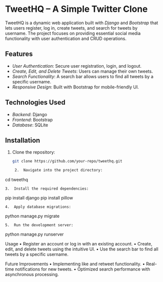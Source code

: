 # TweetHQ – A Simple Twitter Clone

TweetHQ is a dynamic web application built with *Django* and *Bootstrap* that lets users register, log in, create tweets, and search for tweets by username. The project focuses on providing essential social media functionality with user authentication and CRUD operations.

## Features
- *User Authentication*: Secure user registration, login, and logout.
- *Create, Edit, and Delete Tweets*: Users can manage their own tweets.
- *Search Functionality*: A search bar allows users to find all tweets by a specific username.
- *Responsive Design*: Built with Bootstrap for mobile-friendly UI.

## Technologies Used
- *Backend*: Django
- *Frontend*: Bootstrap
- *Database*: SQLite 

## Installation
1. Clone the repository:
   ```bash
   git clone https://github.com/your-repo/tweethq.git

	2.	Navigate into the project directory:

cd tweethq


	3.	Install the required dependencies:

pip install django
pip install pillow


	4.	Apply database migrations:

python manage.py migrate


	5.	Run the development server:

python manage.py runserver


Usage
	•	Register an account or log in with an existing account.
	•	Create, edit, and delete tweets using the intuitive UI.
	•	Use the search bar to find all tweets by a specific username.

Future Improvements
	•	Implementing like and retweet functionality.
	•	Real-time notifications for new tweets.
	•	Optimized search performance with asynchronous processing.

